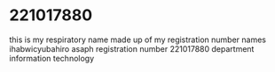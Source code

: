 # 221017880
this is my respiratory name made up of my registration number
names ihabwicyubahiro asaph
registration number 221017880
department information technology
